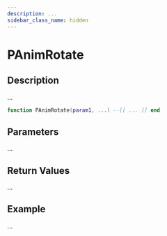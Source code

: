 ```yaml
---
description: ...
sidebar_class_name: hidden
---
```


# PAnimRotate

## Description

...

```lua
function PAnimRotate(param1, ...) --[[ ... ]] end
```

## Parameters

...

## Return Values

...

## Example

...

